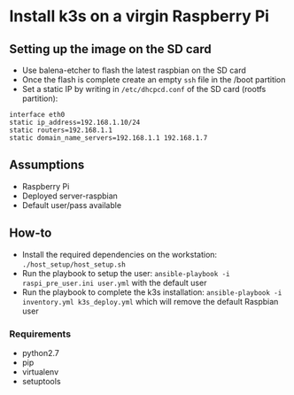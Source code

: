 # Install k3s on a virgin Raspberry Pi

## Setting up the image on the SD card
- Use balena-etcher to flash the latest raspbian on the SD card
- Once the flash is complete create an empty `ssh` file in the /boot partition
- Set a static IP by writing in `/etc/dhcpcd.conf` of the SD card (rootfs partition):
```
interface eth0
static ip_address=192.168.1.10/24
static routers=192.168.1.1
static domain_name_servers=192.168.1.1 192.168.1.7
```

## Assumptions
- Raspberry Pi
- Deployed server-raspbian
- Default user/pass available

## How-to
- Install the required dependencies on the workstation: `./host_setup/host_setup.sh`
- Run the playbook to setup the user: `ansible-playbook -i raspi_pre_user.ini user.yml` with the default user
- Run the playbook to complete the k3s installation: `ansible-playbook -i inventory.yml k3s_deploy.yml` which will remove the default Raspbian user

### Requirements
- python2.7
- pip
- virtualenv
- setuptools
